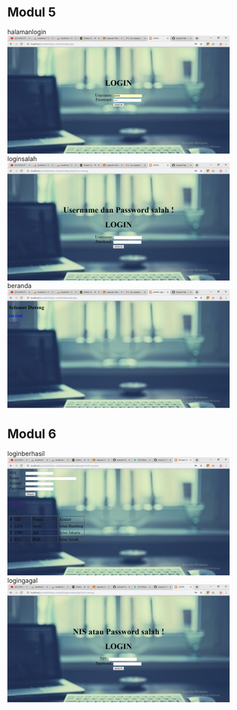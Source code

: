 # Modul 5

halamanlogin
![alt text](https://github.com/dhani1711/praktikum3/blob/master/ss-modul5/index.png?raw=true)
loginsalah
![alt text](https://github.com/dhani1711/praktikum3/blob/master/ss-modul5/salah.png?raw=true)
beranda
![alt text](https://github.com/dhani1711/praktikum3/blob/master/ss-modul5/beranda.png?raw=true)

# Modul 6

loginberhasil
![alt text](https://github.com/dhani1711/praktikum3/blob/master/php-modul6/ss/berhasil.png?raw=true)
logingagal
![alt text](https://github.com/dhani1711/praktikum3/blob/master/php-modul6/ss/salah.png?raw=true)
